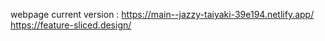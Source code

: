 webpage current version : https://main--jazzy-taiyaki-39e194.netlify.app/ 
https://feature-sliced.design/
